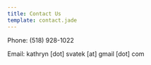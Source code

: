 ```yaml
---
title: Contact Us
template: contact.jade
---
```


Phone: (518) 928-1022

Email: kathryn \[dot\] svatek \[at\] gmail \[dot\] com